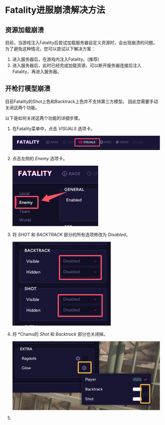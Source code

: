 # Fatality进服崩溃解决方法

## 资源加载崩溃
目前，当游戏注入Fatality后尝试加载服务器自定义资源时，会出现崩溃的问题。
为了避免这种情况，您可以尝试以下解决方案：

1. 进入服务器后，在游戏内注入Fatality。(推荐)
2. 进入服务器后，此时已经完成加载资源，可以断开服务器连接后注入Fatality，再进入服务器。

## 开枪打模型崩溃
目前Fatality的Shot上色和Backtrack上色并不支持第三方模型。
因此您需要手动关闭这两个功能。

以下是如何关闭这两个功能的详细步骤。

1. 在Fatality菜单中，点击 *VISUALS* 选项卡。

    ![fix-crash-click-menu.png](../assets/images/fatality/fix-crash/1-click-menu.png)

2. 点击左侧的 *Enemy* 选项卡。

    ![fix-crash-click-enemy.png](../assets/images/fatality/fix-crash/2-click-enemy.png)

3. 将 *SHOT* 和 *BACKTRACK* 部分的所有选项修改为 *Disabled*。

    ![fix-crash-disable-shot-backtrack.png](../assets/images/fatality/fix-crash/3-disable-shot-backtrack.png)

4. 将 *Chams的 *Shot* 和 *Backtrack* 部分也关闭掉。

   ![fix-crash-disable-chams.png](../assets/images/fatality/fix-crash/4-disable-chams.png)
5. 
